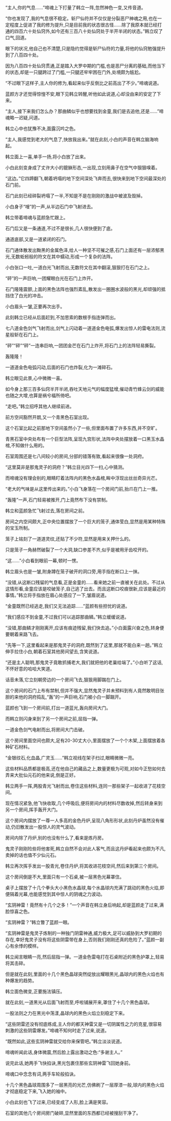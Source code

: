 
“主人,你的气息……”啼魂上下打量了韩立一阵,忽然神色一变,又传音道。

“你也发现了,我的气息很不稳定。斩尸仙符并不仅仅是分裂恶尸神魂之用,也在一定程度上促进了我的修为提升,只是目前我的状态很古怪……除了我原本就已经打通的四百六十处仙窍外,如今还有三百八十处仙窍处于半开半闭的状态。”韩立叹了口气,回道。

眼下的状况,他自己也不清楚,只是隐约觉得是斩尸仙符的力量,将他的仙窍勉强提升到了八百四十处。

因为八百四十处仙窍贯通,正是踏入大罗中期的门槛,也是恶尸分离的基础,而他当下的状态,却是一只腿跨过了门槛,一只腿还牢牢困在门外,处境颇为尴尬。

“不过眼下这样子,主人你的修为,看起来似乎反倒比之前高出了不少。”啼魂说道。

蓝颜方才还觉得惊惶不安,眼下见韩立转醒,听他如此说道,心却没由来的安定了下来。

“主人,接下来我们怎么办？那曲鳞似乎也想要找到金童,我们是去追他,还是……”啼魂略一迟疑,问道。

韩立心中也犹豫不决,面露沉吟之色。

“主人,我感觉到老大的气息了,快放我出来。”就在此刻,小白的声音在韩立脑海响起。

韩立面上一喜,单手一扬,将小白放了出来。

小白此刻变身成了丈许大小的貔貅形态,一出现,立刻用鼻子在空气中狠狠嗅着。

“这边。”它四蹄翻飞,朝着坍塌的地下空间深处飞奔而去,很快来到地下空间最深处的石门前。

石门此刻已经碎裂坍塌了一半,不知是不是在刚刚的激战中被波及毁掉。

小白身子“嗖”的一声,从半边石门中飞射进去。

韩立带着啼魂与蓝颜急忙跟上。

石门后又是一条通道,不过不是很长,几人很快便到了底。

通道底部,又是一道紧闭的石门。

石门通体散发出黝黑的金属色泽,给人一种坚不可摧之感,石门上面还有一层浓郁黑光,无数蚯蚓般的符文在其中蠕动,形成一个复杂的法阵。

小白张口一吐,一道白光飞射而出,无数符文在其中翻滚,狠狠打在石门之上。

“砰”的一声巨响,一团耀眼白光在石门上炸开。

石门隆隆震颤,上面的黑色法阵也强烈紊乱,散发出一圈圈水波般的黑光,却顽强的抵挡住了白光的冲击。

小白眉头一皱,正要再次出手。

此刻韩立已经从后面赶到,不加思索的数根手指连弹而出。

七八道金色剑气飞射而出,剑气上闪动着一道道金色电弧,爆发出惊人的雷电法则,流星般斩在石门上。

“砰”“砰”“砰”一连串巨响,一团团金芒在石门上炸开,将石门上的法阵轻易撕裂。

轰隆隆！

一道道金色电弧闪动,后面的石门也炸裂,化为一滩碎石。

韩立眼见此景,心中微微一喜。

如今身上那三百多仙窍半开半闭,吞吐天地元气的幅度猛增,催动青竹蜂云剑的威能也随之大增,也算是祸兮福所倚吧。

“走吧。”韩立招呼其他人继续前进。

前方空间豁然开朗,又一个青黑色石室出现。

这个石室比起之前那地下空间虽然小了一些,但里面布置了许多东西,并不空旷。

青黑石室中央处布有一个巨型法阵,呈现九宫形状,法阵中央处摆放着一口黑玉水晶棺,不知做什么用的。

石室周围还是七八间较小的房间,分部的错落有致,看起来很像一处洞府。

“这里莫非是那鬼灵子的洞府？”韩立目光四下一扫,心中猜测。

而啼魂没有理会别的,眼睛盯着法阵内的黑色水晶棺,眸中浮现出丝丝奇异光芒。

“老大的气味是从这里传出来的。”小白飞身落在一个房间门前,抬爪在门上一推。

“轰隆”一声,石门轻易被推开,门上竟然布下没有禁制。

韩立和蓝颜急忙飞射过去,落在房间之前。

房间之内空间颇大,正中央位置摆放了一个巨大的笼子,通体莹白,显然是用某种特殊的宝玉所制。

笼子上铭刻了一道道灵纹,还贴了不少符,显然是用来关押什么的。

只是笼子一角赫然破裂了一个大洞,缺口参差不齐,似乎是被用牙齿咬开的。

“这……”小白看到眼前一幕,顿时一愣。

韩立眉头也是一皱,附身蹲在笼子破开的洞口旁,用手指在断口上一抹。

“没错,从这断口残留的气息看,正是金童的……看来她之前一直被关在此处。不过从这情形看,金童应该是咬破笼子,自己逃了出去。而且这断口咬痕很新,应该是最近的事情。”韩立将手指放在眉心处感应了一下,皱眉说道。

“金童既然已经逃走,我们又无法追踪……”蓝颜有些担忧的说道。

“我们感应不到金童,不过我们可以追踪那曲鳞。”韩立缓缓说道。

“没错,那曲鳞才刚刚离开,应该有痕迹残留,我们快去追。”小白面露兴奋之色,转身便要朝着来路飞去。

“先等一下,这里看起来是那鬼灵子的洞府,既然到了这里,那就不能白来一趟。”韩立伸手拉住小白,朝着石室其他房间望去,含笑说道。

“还是主人聪明,那鬼灵子竟敢抓捕老大,我们就把他的老巢给端了。”小白听了这话,不怀好意的哈哈大笑道。

话音未落,它立刻朝旁边的一个房间飞去,狠狠用脚踹在门上。

这个房间的石门上布有禁制,但并不强大,显然鬼灵子并未预料到有人竟然敢明目张胆的来他的洞府捣乱,“轰”的一声巨响,石门被小白一脚踹开。

蓝颜也飞到一个房间前,打出一道蓝光,轰向房间大门。

而韩立则闪身来到了另一个房间之前,屈指一弹。

一道金色剑气电射而出,将房间大门击破。

这个房间里面空间也颇大,足有20-30丈大小,里面摆放了一个个木架,上面摆放着各种矿石材料。

“金银纹石,化血晶,广灵玉……”韩立视线在架子扫过,眼睛微微一亮。

这些材料品质都是极高,还在他自己的藏品之上,数量更极为可观,对如今正愁如何去弄来大批仙元石的他来说,倒是正好。

韩立两手一挥,两股青光飞射而出,卷住这些材料,连同一那些架子一起收进了花枝空间。

现在情况紧急,他飞快收取,几个呼吸后,便将房间内的材料尽数收掉,然后转身来到另一个房间,挥手轰开大门。

这个房间内摆放了一尊一人多高的金色丹炉,呈现八角形形状,此刻丹炉虽然没有催动,仍旧散发出一股惊人的灵气波动。

房间内除了丹炉,别的也没有什么了,看来是炼丹房。

鬼灵子刚刚险些将他害死,韩立自然不会对此人客气,而且这丹炉看起来也颇为不凡,卖掉的话也值不少仙元石。

韩立再次挥手发出一股青光,卷住丹炉,将其收进花枝空间,然后来到第三个房间。

这个房间倒是不大,里面只有一个石桌,被一层黑色光幕罩住。

桌子上摆放了十几个拳头大小黑色水晶球,每个水晶球内充满了跳动的黑色火焰,即便隔着光幕,也能感觉到其中惊人的阴魂之力波动。

“玄阴神雷！竟然有十几个之多！”一个声音在韩立身后响起,却是蓝颜走了过来,满脸惊喜之色。

“玄阴神雷？”韩立瞥了蓝颜一眼。

“玄阴神雷是鬼灵子炼制的一种独门阴雷神通,威力极大,足可以威胁到大罗初期的存在,幸好鬼灵子没有将这些阴雷带在身上,否则我们刚刚还真的危险了。”蓝颜一副心有余悸的模样。

韩立闻言眼睛一亮,然后屈指一弹。一道金色雷电打在石桌附近的黑色护罩上,轻易将其击碎。

但是就在此刻,里面的十几个黑色晶球突然绽放出耀眼黑光,晶球内的黑色火焰也有种爆发的趋势。

韩立面色微变,正要施法镇压。

就在此刻,一道黑光从后面飞射而至,呼啦铺展开来,罩住了十几个黑色晶球。

一股法则之力在黑光中荡漾,晶球内的黑色火焰立刻稳定下来。

“这些阴雷还没有彻底练成,主人你的都天神雷又是一切阴属性之力的克星,很容易刺激的这些阴雷爆发。”啼魂不知何时走了过来,说道。

“既然如此,这些玄阴神雷就交给你来保管吧。”韩立淡淡说道。

啼魂听闻此话,身体微震,然后脸上露出激动之色:“多谢主人。”

说完此话,她两手飞快掐诀,黑光包裹住那些玄阴神雷飞回她身前。

啼魂口中念念有词,两手车轮般掐诀。

十几个黑色晶球周围多了一层黑亮的光芒,仿佛刷了一层厚漆一般,球内的黑色火焰才彻底稳定下来,飞入她的袖中。

小白此刻也飞了过来,已经变成了人形,脸上满是笑容。

石室的其他几个房间房门破碎,显然里面的东西都已经被搜刮干净了。